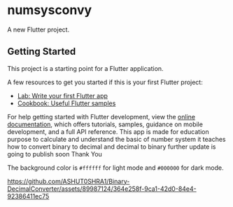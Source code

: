 # numsysconvy

A new Flutter project.

## Getting Started

This project is a starting point for a Flutter application.

A few resources to get you started if this is your first Flutter project:

- [Lab: Write your first Flutter app](https://docs.flutter.dev/get-started/codelab)
- [Cookbook: Useful Flutter samples](https://docs.flutter.dev/cookbook)

For help getting started with Flutter development, view the
[online documentation](https://docs.flutter.dev/), which offers tutorials,
samples, guidance on mobile development, and a full API reference.
This app is made  for education purpose to calculate and understand the basic of number system 
it teaches how to convert binary to decimal and decimal to binary further update is going to 
publish soon 
Thank You

The background color is `#ffffff` for light mode and `#000000` for dark mode.


https://github.com/ASHUT0SHRA1/Binary-DecimalConverter/assets/89987124/364e258f-9ca1-42d0-84e4-92386411ec75




